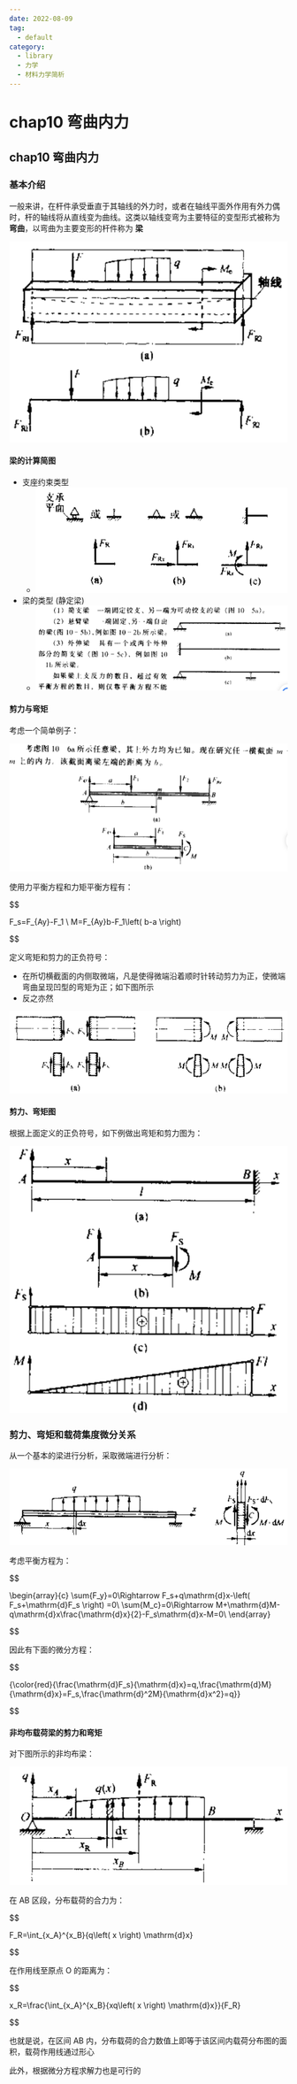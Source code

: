 ```yaml
---
date: 2022-08-09
tag:
  - default
category:
  - library
  - 力学
  - 材料力学简析
---
```


# chap10 弯曲内力

## chap10 弯曲内力

### 基本介绍

一般来讲，在杆件承受垂直于其轴线的外力时，或者在轴线平面外作用有外力偶时，杆的轴线将从直线变为曲线。这类以轴线变弯为主要特征的变型形式被称为 **弯曲**，以弯曲为主要变形的杆件称为 **梁**

![image-20211130214531762](./../../paper/assets/image-20211130214531762.png)

#### 梁的计算简图

- 支座约束类型
  - ![image-20211130214626308](./../../paper/assets/image-20211130214626308.png)
- 梁的类型 (静定梁)
  - ![image-20211130214706323](./../../paper/assets/image-20211130214706323.png)

#### 剪力与弯矩

考虑一个简单例子：

![image-20211130214747431](./../../paper/assets/image-20211130214747431.png)

使用力平衡方程和力矩平衡方程有：

$$

F_s=F_{Ay}-F_1
\\
M=F_{Ay}b-F_1\left( b-a \right)

$$

定义弯矩和剪力的正负符号：

- 在所切横截面的内侧取微端，凡是使得微端沿着顺时针转动剪力为正，使微端弯曲呈现凹型的弯矩为正；如下图所示
- 反之亦然

![image-20211130215101293](./../../paper/assets/image-20211130215101293.png)

#### 剪力、弯矩图

根据上面定义的正负符号，如下例做出弯矩和剪力图为：

![image-20211130215505164](./../../paper/assets/image-20211130215505164.png)

### 剪力、弯矩和载荷集度微分关系

从一个基本的梁进行分析，采取微端进行分析：

![image-20211201094729878](./../../paper/assets/image-20211201094729878.png)

考虑平衡方程为：

$$

\begin{array}{c}
	\sum{F_y}=0\Rightarrow F_s+q\mathrm{d}x-\left( F_s+\mathrm{d}F_s \right) =0\\
	\sum{M_c}=0\Rightarrow M+\mathrm{d}M-q\mathrm{d}x\frac{\mathrm{d}x}{2}-F_s\mathrm{d}x-M=0\\
\end{array}

$$

因此有下面的微分方程：

$$

{\color{red}{\frac{\mathrm{d}F_s}{\mathrm{d}x}=q,\frac{\mathrm{d}M}{\mathrm{d}x}=F_s,\frac{\mathrm{d}^2M}{\mathrm{d}x^2}=q}}

$$


#### 非均布载荷梁的剪力和弯矩

对下图所示的非均布梁：

![image-20211201095755822](./../../paper/assets/image-20211201095755822.png)

在 AB 区段，分布载荷的合力为：

$$

F_R=\int_{x_A}^{x_B}{q\left( x \right) \mathrm{d}x}

$$

在作用线至原点 O 的距离为：

$$

x_R=\frac{\int_{x_A}^{x_B}{xq\left( x \right) \mathrm{d}x}}{F_R}

$$

也就是说，在区间 AB 内，分布载荷的合力数值上即等于该区间内载荷分布图的面积，载荷作用线通过形心

此外，根据微分方程求解力也是可行的
